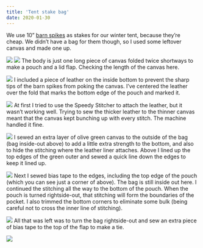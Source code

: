 ```yaml
---
title: 'Tent stake bag'
date: 2020-01-30
---
```


We use 10” [barn spikes](https://www.homedepot.com/p/Grip-Rite-3-8-in-x-10-in-Galvanized-Spike-Nails-10HGSPKE/100187580) as stakes for our winter tent, because they’re cheap. We didn’t have a bag for them though, so I used some leftover canvas and made one up.

![](default/IMG_3371.jpeg?cropResize=800,800)
![](default/IMG_3372.jpeg?cropResize=800,800)
The body is just one long piece of canvas folded twice shortways to make a pouch and a lid flap. Checking the length of the canvas here.


![](default/IMG_3370.jpeg?cropResize=800,800)
I included a piece of leather on the inside bottom to prevent the sharp tips of the barn spikes from poking the canvas. I’ve centered the leather over the fold that marks the bottom edge of the pouch and marked it.

![](default/IMG_3374.jpeg?cropResize=800,800)
At first I tried to use the Speedy Stitcher to attach the leather, but it wasn’t working well. Trying to sew the thicker leather to the thinner canvas meant that the canvas kept bunching up with every stitch. The machine handled it fine.

![](default/IMG_3376.jpeg?cropResize=800,800)
I sewed an extra layer of olive green canvas to the outside of the bag (bag inside-out above) to add a little extra strength to the bottom, and also to hide the stitching where the leather liner attaches. Above I lined up the top edges of the green outer and sewed a quick line down the edges to keep it lined up.


![](default/IMG_3377.jpeg?cropResize=800,800)
Next I sewed bias tape to the edges, including the top edge of the pouch (which you can see just a corner of above). The bag is still inside out here. I continued the stitching all the way to the bottom of the pouch. When the pouch is turned rightside-out, that stitching will form the boundaries of the pocket. I also trimmed the bottom corners to eliminate some bulk (being careful not to cross the inner line of stitching).

![](default/IMG_3379.jpeg?cropResize=800,800)
All that was left was to turn the bag rightside-out and sew an extra piece of bias tape to the top of the flap to make a tie.

![](default/IMG_3378.jpeg?cropResize=800,800)
